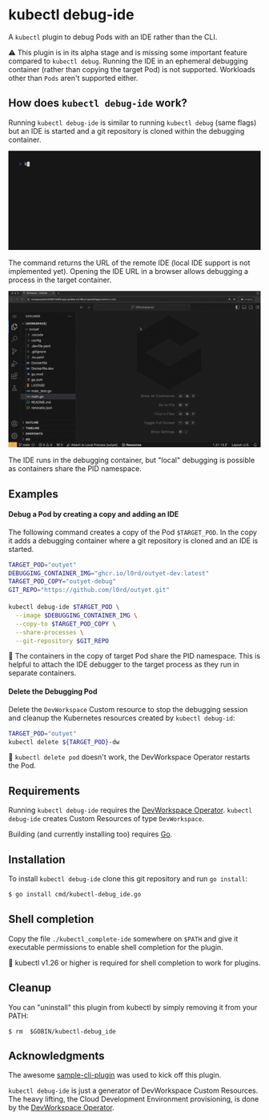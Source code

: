 # kubectl debug-ide

A `kubectl` plugin to debug Pods with an IDE rather than the CLI.

:warning: This plugin is in its alpha stage and is missing some important feature compared to `kubectl debug`. Running
the IDE in an ephemeral debugging container (rather than copying the target Pod) is not supported. Workloads other than
`Pods` aren't supported either.

## How does `kubectl debug-ide` work?

Running `kubectl debug-ide` is similar to running `kubectl debug` (same flags) but an IDE is started and a git
repository is cloned within the debugging container.

![kubectl debug-ide in action](img/demo.gif)

The command returns the URL of the remote IDE (local IDE support is not implemented yet).
Opening the IDE URL in a browser allows debugging a process in the target container.

![debugging using an IDE](img/outyet-debug.gif)

The IDE runs in the debugging container, but "local" debugging is possible as containers share the PID namespace.

## Examples

#### Debug a Pod by creating a copy and adding an IDE

The following command creates a copy of the Pod `$TARGET_POD`. In the copy it adds a debugging container where a git
repository is cloned and an IDE is started.

```bash
TARGET_POD="outyet"
DEBUGGING_CONTAINER_IMG="ghcr.io/l0rd/outyet-dev:latest"
TARGET_POD_COPY="outyet-debug"
GIT_REPO="https://github.com/l0rd/outyet.git"

kubectl debug-ide $TARGET_POD \
  --image $DEBUGGING_CONTAINER_IMG \
  --copy-to $TARGET_POD_COPY \
  --share-processes \
  --git-repository $GIT_REPO
```

:mega: The containers in the copy of target Pod share the PID namespace. This is helpful to attach the IDE debugger to
the target process as they run in separate containers.

#### Delete the Debugging Pod

Delete the `DevWorkspace` Custom resource to stop the debugging session and cleanup the Kubernetes resources created by 
`kubectl debug-id`:

```bash
TARGET_POD="outyet"
kubectl delete ${TARGET_POD}-dw 
```

:mega: `kubectl delete pod` doesn't work, the DevWorkspace Operator restarts the Pod.

## Requirements

Running `kubectl debug-ide` requires the [DevWorkspace Operator](https://github.com/devfile/devworkspace-operator/tree/main).
`kubectl debug-ide` creates Custom Resources of type `DevWorkspace`.

Building (and currently installing too) requires [Go](https://go.dev/dl/).

## Installation

To install `kubectl debug-ide` clone this git repository and run `go install`:  

```sh
$ go install cmd/kubectl-debug_ide.go
```

## Shell completion

Copy the file `./kubectl_complete-ide` somewhere on `$PATH` and give it executable permissions to enable shell
completion for the plugin.

:mega: kubectl v1.26 or higher is required for shell completion to work for plugins.

## Cleanup

You can "uninstall" this plugin from kubectl by simply removing it from your PATH:

    $ rm  $GOBIN/kubectl-debug_ide

## Acknowledgments

The awesome [sample-cli-plugin](https://github.com/kubernetes/sample-cli-plugin) was used to kick off this plugin.

`kubectl debug-ide` is just a generator of DevWorkspace Custom Resources. The heavy lifting, the Cloud Development
Environment provisioning, is done by the [DevWorkspace Operator](https://github.com/devfile/devworkspace-operator).
